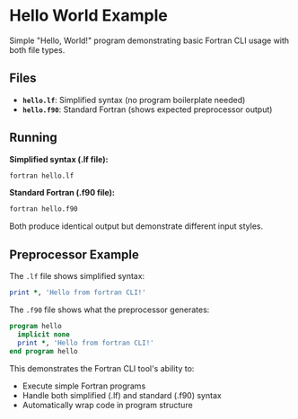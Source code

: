 # Hello World Example

Simple "Hello, World!" program demonstrating basic Fortran CLI usage with both file types.

## Files

- **`hello.lf`**: Simplified syntax (no program boilerplate needed)
- **`hello.f90`**: Standard Fortran (shows expected preprocessor output)

## Running

**Simplified syntax (.lf file):**
```bash
fortran hello.lf
```

**Standard Fortran (.f90 file):**
```bash
fortran hello.f90
```

Both produce identical output but demonstrate different input styles.

## Preprocessor Example

The `.lf` file shows simplified syntax:
```fortran
print *, 'Hello from fortran CLI!'
```

The `.f90` file shows what the preprocessor generates:
```fortran
program hello
  implicit none
  print *, 'Hello from fortran CLI!'
end program hello
```

This demonstrates the Fortran CLI tool's ability to:
- Execute simple Fortran programs
- Handle both simplified (.lf) and standard (.f90) syntax
- Automatically wrap code in program structure
